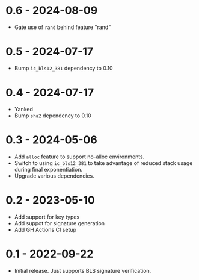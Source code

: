 
# 0.6 - 2024-08-09

* Gate use of `rand` behind feature "rand"

# 0.5 - 2024-07-17

* Bump `ic_bls12_381` dependency to 0.10

# 0.4 - 2024-07-17

* Yanked
* Bump `sha2` dependency to 0.10

# 0.3 - 2024-05-06

* Add `alloc` feature to support no-alloc environments.
* Switch to using `ic_bls12_381` to take advantage of reduced stack
  usage during final exponentiation.
* Upgrade various dependencies.

# 0.2 - 2023-05-10

* Add support for key types
* Add suppot for signature generation
* Add GH Actions CI setup

# 0.1 - 2022-09-22

* Initial release. Just supports BLS signature verification.
